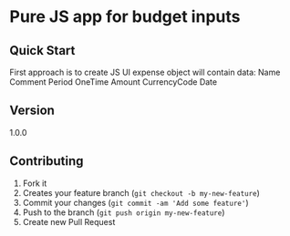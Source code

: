 # Pure JS app for budget inputs

## Quick Start

First approach is to create JS UI expense object will contain data:
Name
Comment
Period
OneTime
Amount
CurrencyCode
Date

## Version

1.0.0

## Contributing

1. Fork it
2. Creates your feature branch (`git checkout -b my-new-feature`)
3. Commit your changes (`git commit -am 'Add some feature'`)
4. Push to the branch (`git push origin my-new-feature`)
5. Create new Pull Request
